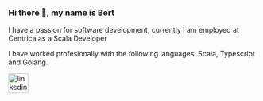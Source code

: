### Hi there 👋, my name is Bert
I have a passion for software development, currently I am employed at Centrica as a Scala Developer

I have worked profesionally with the following languages:
Scala, Typescript and Golang.

[<img src='https://upload.wikimedia.org/wikipedia/commons/8/81/LinkedIn_icon.svg' alt='linkedin' height='40'>](https://www.linkedin.com/in/bertmeeuws/)  

